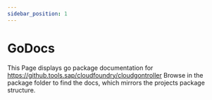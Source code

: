 ```yaml
---
sidebar_position: 1
---
```


# GoDocs
This Page displays go package documentation for <https://github.tools.sap/cloudfoundry/cloudgontroller>
Browse in the package folder to find the docs, which mirrors the projects package structure.